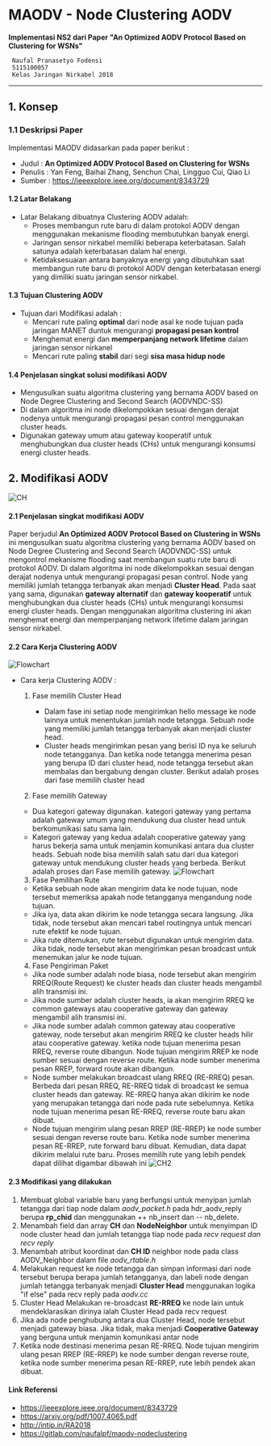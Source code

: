 # MAODV - Node Clustering AODV

**Implementasi NS2 dari Paper "An Optimized AODV Protocol Based on Clustering for WSNs"**

     Naufal Pranasetyo Fodensi
     5115100057
     Kelas Jaringan Nirkabel 2018
---
## 1. Konsep
### 1.1 Deskripsi Paper

Implementasi MAODV didasarkan pada paper berikut :

* Judul : **An Optimized AODV Protocol Based on Clustering for WSNs**
* Penulis : Yan Feng, Baihai Zhang, Senchun Chai, Lingguo Cui, Qiao Li
* Sumber : https://ieeexplore.ieee.org/document/8343729

#### 1.2 Latar Belakang
* Latar Belakang dibuatnya Clustering AODV adalah:
     * Proses membangun rute baru di dalam protokol AODV dengan menggunakan mekanisme flooding membutuhkan banyak energi.
     * Jaringan sensor nirkabel memiliki beberapa keterbatasan. Salah satunya adalah keterbatasan dalam hal energi.
     * Ketidaksesuaian antara banyaknya energi yang dibutuhkan saat membangun rute baru di protokol AODV dengan keterbatasan energi yang dimiliki suatu jaringan sensor nirkabel.

#### 1.3 Tujuan Clustering AODV
* Tujuan dari Modifikasi adalah :
  * Mencari rute paling **optimal** dari node asal ke node tujuan pada jaringan MANET duntuk mengurangi **propagasi pesan kontrol**
  * Menghemat energi dan **memperpanjang network lifetime** dalam jaringan sensor nirkanel
  * Mencari rute paling **stabil** dari segi **sisa masa hidup node**
  
 #### 1.4 Penjelasan singkat solusi modifikasi AODV
 * Mengusulkan suatu algoritma clustering yang bernama AODV based on Node Degree Clustering and Second Search (AODVNDC-SS)
 * Di dalam algoritma ini node dikelompokkan sesuai dengan derajat nodenya untuk mengurangi propagasi pesan control menggunakan cluster heads.
 * Digunakan gateway umum atau gateway kooperatif untuk menghubungkan dua cluster heads (CHs) untuk mengurangi konsumsi energi cluster heads.


## 2. Modifikasi AODV
![CH](/img/ch.jpg)

#### 2.1 Penjelasan singkat modifikasi AODV
Paper berjudul **An Optimized AODV Protocol Based on Clustering in WSNs** ini mengusulkan suatu algoritma clustering yang bernama AODV based on Node Degree Clustering and Second Search (AODVNDC-SS) untuk mengontrol mekanisme flooding saat membangun suatu rute baru di protokol AODV. Di dalam algoritma ini node dikelompokkan sesuai dengan derajat nodenya untuk mengurangi propagasi pesan control. Node yang memiliki jumlah tetangga terbanyak akan menjadi **Cluster Head**. Pada saat yang sama, digunakan **gateway alternatif** dan **gateway kooperatif** untuk menghubungkan dua cluster heads (CHs) untuk mengurangi konsumsi energi cluster heads. Dengan menggunakan algoritma clustering ini akan menghemat energi dan memperpanjang network lifetime dalam jaringan sensor nirkabel.

#### 2.2 Cara Kerja Clustering AODV
![Flowchart](/img/flow.jpg)

* Cara kerja Clustering AODV :
  1. Fase memilih Cluster Head
     * Dalam fase ini setiap node mengirimkan hello message ke node lainnya untuk menentukan jumlah node tetangga. Sebuah node yang memiliki jumlah tetangga terbanyak akan menjadi cluster head.
     * Cluster heads mengirimkan pesan yang berisi ID nya ke seluruh node tetangganya. Dan ketika node tetangga menerima pesan yang berupa ID dari cluster head, node tetangga tersebut akan membalas dan bergabung dengan cluster. Berikut adalah proses dari fase memilih cluster head
     
  2. Fase memilih Gateway
  * Dua kategori gateway digunakan. kategori gateway yang pertama adalah gateway umum yang mendukung dua cluster head untuk berkomunikasi satu sama lain. 
  * Kategori gateway yang kedua adalah cooperative gateway yang harus bekerja sama untuk menjamin komunikasi antara dua cluster heads. Sebuah node bisa memilih salah satu dari dua kategori gateway untuk mendukung cluster heads yang berbeda.
  Berikut adalah proses dari Fase memilih gateway. 
  ![Flowchart](/img/flow2.jpg)
  

  3. Fase Pemilihan Rute
  * Ketika sebuah node akan mengirim data ke node tujuan, node tersebut memeriksa apakah node tetangganya mengandung node tujuan. 
  * Jika iya, data akan dikirim ke node tetangga secara langsung. Jika tidak, node tersebut akan mencari tabel routingnya untuk mencari rute efektif ke node tujuan. 
  * Jika rute ditemukan, rute tersebut digunakan untuk mengirim data. Jika tidak, node tersebut akan mengirimkan pesan broadcast untuk menemukan jalur ke node tujuan. 

  
  4. Fase Pengiriman Paket
  * Jika node sumber adalah node biasa, node tersebut akan mengirim RREQ(Route Request) ke cluster heads dan cluster heads mengambil alih transmisi ini. 
  * Jika node sumber adalah cluster heads, ia akan mengirim RREQ ke common gateways atau cooperative gateway dan gateway mengambil alih transmisi ini. 
  * Jika node sumber adalah common gateway atau cooperative gateway, node tersebut akan mengirim RREQ ke cluster heads hilir atau cooperative gateway. ketika node tujuan menerima pesan RREQ, reverse route dibangun. Node tujuan mengirim RREP ke node sumber sesuai dengan reverse route. Ketika node sumber menerima pesan RREP, forward route akan dibangun.
  * Node sumber melakukan broadcast ulang RREQ (RE-RREQ) pesan. Berbeda dari pesan RREQ, RE-RREQ tidak di broadcast ke semua cluster heads dan gateway. RE-RREQ hanya akan dikirim ke node yang merupakan tetangga dari node pada rute sebelumnya. Ketika node tujuan menerima pesan RE-RREQ, reverse route baru akan dibuat. 
  * Node tujuan mengirim ulang pesan RREP (RE-RREP) ke node sumber sesuai dengan reverse route baru. Ketika node sumber menerima pesan RE-RREP, rute forward baru dibuat. Kemudian, data dapat dikirim melalui rute baru. Proses memilih rute yang lebih pendek dapat dilihat digambar dibawah ini
![CH2](/img/ch2.jpg)

#### 2.3 Modifikasi yang dilakukan
1. Membuat global variable baru yang berfungsi untuk menyipan jumlah tetangga dari tiap node dalam *aodv_packet.h* pada hdr_aodv_reply berupa **rp_chid** dan menggunakan ++ nb_insert dan -- nb_delete.
2. Menambah field dan array **CH** dan **NodeNeighbor** untuk menyimpan ID node cluster head dan jumlah tetangga tiap node pada *recv request dan recv reply*
3. Menambah atribut koordinat dan **CH ID** neighbor node pada class AODV_Neighbor dalam file *aodv_rtable.h*
4. Melakukan request ke node tetangga dan simpan informasi dari node tersebut berupa berapa jumlah tetangganya, dan labeli node dengan jumlah tetangga terbanyak menjadi **Cluster Head** menggunakan logika "if else" pada recv reply pada *aodv.cc*
5. Cluster Head Melakukan re-broadcast **RE-RREQ** ke node lain untuk mendeklarasikan dirinya ialah Cluster Head pada recv request
6. Jika ada node penghubung antara dua Cluster Head, node tersebut menjadi gateway biasa. Jika tidak, maka menjadi **Cooperative Gateway** yang berguna untuk menjamin komunikasi antar node
7. Ketika node destinasi menerima pesan RE-RREQ. Node tujuan mengirim ulang pesan RREP (RE-RREP) ke node sumber dengan reverse route, ketika node sumber menerima pesan RE-RREP, rute lebih pendek akan dibuat.

#### Link Referensi
- https://ieeexplore.ieee.org/document/8343729
- https://arxiv.org/pdf/1007.4065.pdf
- http://intip.in/RA2018
- https://gitlab.com/naufalpf/maodv-nodeclustering
